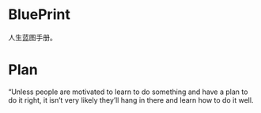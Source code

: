 # BluePrint
人生蓝图手册。

# Plan
“Unless people are motivated to learn to do
something and have a plan to do it right, it isn’t very
likely they’ll hang in there and learn how to do it
well. 
